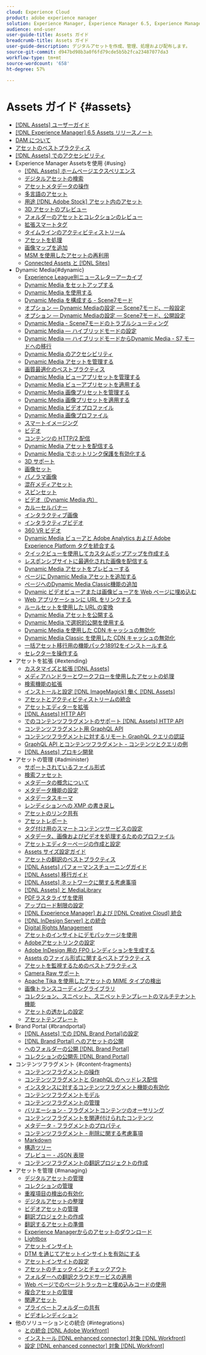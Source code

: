 ```yaml
---
cloud: Experience Cloud
product: adobe experience manager
solution: Experience Manager, Experience Manager 6.5, Experience Manager Assets
audience: end-user
user-guide-title: Assets ガイド
breadcrumb-title: Assets ガイド
user-guide-description: デジタルアセットを作成、管理、処理および配布します。
source-git-commit: d947bd98b3a0f6fd79cde5b5b2fca23487077da3
workflow-type: tm+mt
source-wordcount: '658'
ht-degree: 57%

---
```



# Assets ガイド {#assets}

+ [[!DNL Assets] ユーザーガイド](home.md)
+ [[!DNL Experience Manager] 6.5 Assets リリースノート](https://experienceleague.adobe.com/docs/experience-manager-65/release-notes/assets.html)
+ [DAM について](assets.md)
+ [アセットのベストプラクティス](best-practices-for-assets.md)
+ [ [!DNL Assets] でのアクセシビリティ](accessibility.md)
+ Experience Manager Assetsを使用 {#using}
   + [[!DNL Assets] ホームページエクスペリエンス](assets-home-page.md)
   + [デジタルアセットの検索](search-assets.md)
   + [アセットメタデータの操作](metadata.md)
   + [多言語のアセット](multilingual-assets.md)
   + [用途 [!DNL Adobe Stock] アセット内のアセット](aem-assets-adobe-stock.md)
   + [3D アセットのプレビュー](previewing-3d-assets.md)
   + [フォルダーのアセットとコレクションのレビュー](bulk-approval.md)
   + [拡張スマートタグ](enhanced-smart-tags.md)
   + [タイムラインのアクティビティストリーム](activity-stream.md)
   + [アセットを処理](assets-workflow.md)
   + [画像マップを追加](image-maps.md)
   + [MSM を使用したアセットの再利用](reuse-assets-using-msm.md)
   + [Connected Assets と [!DNL Sites]](use-assets-across-connected-assets-instances.md)
+ Dynamic Media{#dynamic}
   + [Experience League別ニュースレターアーカイブ](dynamic-media-newsletter.md)
   + [Dynamic Media をセットアップする](administering-dynamic-media.md)
   + [Dynamic Media を使用する](dynamic-media.md)
   + [Dynamic Media を構成する - Scene7モード](config-dms7.md)
   + [オプション — Dynamic Mediaの設定 — Scene7モード、一般設定](dm-general-settings.md)
   + [オプション — Dynamic Mediaの設定 — Scene7モード、公開設定](dm-publish-settings.md)
   + [Dynamic Media - Scene7モードのトラブルシューティング](troubleshoot-dms7.md)
   + [Dynamic Media — ハイブリッドモードの設定](config-dynamic.md)
   + [Dynamic Media — ハイブリッドモードからDynamic Media - S7 モードへの移行](migrate-from-hybrid-to-dms7.md)
   + [Dynamic Media のアクセシビリティ](accessibility-dm.md)
   + [Dynamic Media アセットを管理する](managing-assets.md)
   + [画質最適化のベストプラクティス](best-practices-for-optimizing-the-quality-of-your-images.md)
   + [Dynamic Media ビューアプリセットを管理する](managing-viewer-presets.md)
   + [Dynamic Media ビューアプリセットを適用する](viewer-presets.md)
   + [Dynamic Media 画像プリセットを管理する](managing-image-presets.md)
   + [Dynamic Media 画像プリセットを適用する](image-presets.md)
   + [Dynamic Media ビデオプロファイル](video-profiles.md)
   + [Dynamic Media 画像プロファイル](image-profiles.md)
   + [スマートイメージング](imaging-faq.md)
   + [ビデオ](s7-video.md)
   + [コンテンツの HTTP/2 配信](http2.md)
   + [Dynamic Media アセットを配信する](delivering-dynamic-media-assets.md)
   + [Dynamic Media でホットリンク保護を有効化する](hotlink-protection.md)
   + [3D サポート](/help/assets/assets-3d.md)
   + [画像セット](image-sets.md)
   + [パノラマ画像](panoramic-images.md)
   + [混在メディアセット](mixed-media-sets.md)
   + [スピンセット](spin-sets.md)
   + [ビデオ（Dynamic Media 内）](video.md)
   + [カルーセルバナー](carousel-banners.md)
   + [インタラクティブ画像](interactive-images.md)
   + [インタラクティブビデオ](interactive-videos.md)
   + [360 VR ビデオ](/help/assets/360-video.md)
   + [Dynamic Media ビューアと Adobe Analytics および Adobe Experience Platform タグを統合する](/help/assets/tags.md)
   + [クイックビューを使用してカスタムポップアップを作成する](custom-pop-ups.md)
   + [レスポンシブサイトに最適化された画像を配信する](responsive-site.md)
   + [Dynamic Media アセットをプレビューする](previewing-assets.md)
   + [ページに Dynamic Media アセットを追加する](adding-dynamic-media-assets-to-pages.md)
   + [ページへのDynamic Media Classic機能の追加](scene7.md)
   + [Dynamic ビデオビューアまたは画像ビューアを Web ページに埋め込む](embed-code.md)
   + [Web アプリケーションに URL をリンクする](linking-urls-to-yourwebapplication.md)
   + [ルールセットを使用した URL の変換](using-rulesets-to-transform-urls.md)
   + [Dynamic Media アセットを公開する](publishing-dynamicmedia-assets.md)
   + [Dynamic Media で選択的公開を使用する](selective-publishing.md)
   + [Dynamic Media を使用した CDN キャッシュの無効化](invalidate-cdn-cache-dynamic-media.md)
   + [Dynamic Media Classic を使用した CDN キャッシュの無効化](invalidate-cdn-cache-dm-classic.md)
   + [一括アセット移行用の機能パック18912をインストールする](bulk-ingest-migrate.md)
   + [セレクターを操作する](working-with-selectors.md)
+ アセットを拡張 {#extending}
   + [カスタマイズと拡張 [!DNL Assets]](extending-assets.md)
   + [メディアハンドラーとワークフローを使用したアセットの処理](media-handlers.md)
   + [検索機能の拡張](searchx.md)
   + [インストールと設定 [!DNL ImageMagick] 働く [!DNL Assets]](best-practices-for-imagemagick.md)
   + [アセットとアクティビティストリームの統合](extending-activity-stream.md)
   + [アセットエディターを拡張](asseteditorx.md)
   + [[!DNL Assets] HTTP API](mac-api-assets.md)
   + [でのコンテンツフラグメントのサポート [!DNL Assets] HTTP API](assets-api-content-fragments.md)
   + [コンテンツフラグメント用 GraphQL API](content-fragments/graphql-api-content-fragments.md)
   + [コンテンツフラグメントに対するリモート GraphQL クエリの認証](content-fragments/graphql-authentication-content-fragments.md)
   + [GraphQL API とコンテンツフラグメント - コンテンツとクエリの例](/help/assets/content-fragments/content-fragments-graphql-samples.md)
   + [[!DNL Assets] プロキシ開発](proxy.md)
+ アセットの管理 {#administer}
   + [サポートされているファイル形式](assets-formats.md)
   + [検索ファセット](search-facets.md)
   + [メタデータの概念について](metadata-concepts.md)
   + [メタデータ機能の設定](metadata-config.md)
   + [メタデータスキーマ](metadata-schemas.md)
   + [レンディションへの XMP の書き戻し](xmp-writeback.md)
   + [アセットのリンク共有](link-sharing.md)
   + [アセットレポート](asset-reports.md)
   + [タグ付け用のスマートコンテンツサービスの設定](config-smart-tagging.md)
   + [メタデータ、画像およびビデオを処理するためのプロファイル](processing-profiles.md)
   + [アセットエディターページの作成と設定](assets-finder-editor.md)
   + [Assets サイズ設定ガイド](assets-sizing-guide.md)
   + [アセットの翻訳のベストプラクティス](best-practices-for-translating-assets-efficiently.md)
   + [[!DNL Assets] パフォーマンスチューニングガイド](performance-tuning-guidelines.md)
   + [[!DNL Assets] 移行ガイド](assets-migration-guide.md)
   + [[!DNL Assets] ネットワークに関する考慮事項](assets-network-considerations.md)
   + [[!DNL Assets] と MediaLibrary](medialibrary.md)
   + [PDFラスタライザを使用](aem-pdf-rasterizer.md)
   + [アップロード制限の設定](configuring-asset-upload-restrictions.md)
   + [[!DNL Experience Manager] および [!DNL Creative Cloud] 統合](aem-cc-integration-best-practices.md)
   + [ [!DNL InDesign Server] との統合](indesign.md)
   + [Digital Rights Management](drm.md)
   + [アセットのインサイトにデモパッケージを使用](use-demo-package-for-asset-insights.md)
   + [Adobeアセットリンクの設定](configure-asset-link.md)
   + [Adobe InDesign 用の FPO レンディションを生成する](configure-fpo-renditions.md)
   + [Assets のファイル形式に関するベストプラクティス](assets-file-format-best-practices.md)
   + [アセットを監視するためのベストプラクティス](assets-monitoring-best-practices.md)
   + [Camera Raw サポート](camera-raw.md)
   + [Apache Tika を使用したアセットの MIME タイプの検出](detect-asset-mime-type-with-tika.md)
   + [画像トランスコーディングライブラリ](imaging-transcoding-library.md)
   + [コレクション、スニペット、スニペットテンプレートのマルチテナント機能](multi-tenancy.md)
   + [アセットの透かしの設定](watermarking.md)
   + [アセットテンプレート](asset-templates.md)
+ Brand Portal {#brandportal}
   + [ [!DNL Assets]  での [!DNL Brand Portal]の設定](configure-aem-assets-with-brand-portal.md)
   + [ [!DNL Brand Portal] へのアセットの公開](brand-portal-publish-assets.md)
   + [へのフォルダーの公開 [!DNL Brand Portal]](brand-portal-publish-folder.md)
   + [コレクションの公開先 [!DNL Brand Portal]](brand-portal-publish-collection.md)
+ コンテンツフラグメント {#content-fragments}
   + [コンテンツフラグメントの操作](content-fragments/content-fragments.md)
   + [コンテンツフラグメントと GraphQL のヘッドレス配信](content-fragments/content-fragments-graphql.md)
   + [インスタンスに対するコンテンツフラグメント機能の有効化](content-fragments/content-fragments-configuration-browser.md)
   + [コンテンツフラグメントモデル](content-fragments/content-fragments-models.md)
   + [コンテンツフラグメントの管理](content-fragments/content-fragments-managing.md)
   + [バリエーション - フラグメントコンテンツのオーサリング](content-fragments/content-fragments-variations.md)
   + [コンテンツフラグメントを関連付けられたコンテンツ](content-fragments/content-fragments-assoc-content.md)
   + [メタデータ - フラグメントのプロパティ](content-fragments/content-fragments-metadata.md)
   + [コンテンツフラグメント - 削除に関する考慮事項](content-fragments/content-fragments-delete.md)
   + [Markdown](content-fragments/content-fragments-markdown.md)
   + [構造ツリー](/help/assets/content-fragments/content-fragments-structure-tree.md)
   + [プレビュー - JSON 表現](/help/assets/content-fragments/content-fragments-json-preview.md)
   + [コンテンツフラグメントの翻訳プロジェクトの作成](creating-translation-projects-for-content-fragments.md)
+ アセットを管理 {#managing}
   + [デジタルアセットの管理](manage-assets.md)
   + [コレクションの管理](manage-collections.md)
   + [重複項目の検出の有効化](duplicate-detection.md)
   + [デジタルアセットの整理](organize-assets.md)
   + [ビデオアセットの管理](managing-video-assets.md)
   + [翻訳プロジェクトの作成](translation-projects.md)
   + [翻訳するアセットの準備](preparing-assets-for-translation.md)
   + [Experience Managerからのアセットのダウンロード](download-assets-from-aem.md)
   + [Lightbox](light-box.md)
   + [アセットインサイト](asset-insights.md)
   + [DTM を通じてアセットインサイトを有効にする](use-dtm-for-asset-insights.md)
   + [アセットインサイトの設定](configure-asset-insights.md)
   + [アセットのチェックインとチェックアウト](check-out-and-submit-assets.md)
   + [フォルダーへの翻訳クラウドサービスの適用](transition-cloud-services.md)
   + [Web ページでのページトラッカーと埋め込みコードの使用](use-page-tracker.md)
   + [複合アセットの管理](managing-linked-subassets.md)
   + [関連アセット](related-assets.md)
   + [プライベートフォルダーの共有](private-folder.md)
   + [ビデオレンディション](video-renditions.md)
+ 他のソリューションとの統合 {#integrations}
   + [との統合 [!DNL Adobe Workfront]](workfront-integrations.md)
   + [インストール [!DNL enhanced connector] 対象 [!DNL Workfront]](workfront-connector-install.md)
   + [設定 [!DNL enhanced connector] 対象 [!DNL Workfront]](workfront-connector-configure.md)
